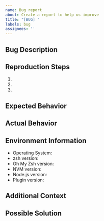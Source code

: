 ```yaml
---
name: Bug report
about: Create a report to help us improve
title: "[BUG] "
labels: bug
assignees: ''
---
```


## Bug Description
<!-- A clear and concise description of what the bug is. -->

## Reproduction Steps
<!-- Steps to reproduce the behavior -->
1. 
2. 
3. 

## Expected Behavior
<!-- A clear and concise description of what you expected to happen. -->

## Actual Behavior
<!-- What actually happened instead. -->

## Environment Information
- Operating System: 
- zsh version: <!-- Output of `zsh --version` -->
- Oh My Zsh version: <!-- Output of `omz version` if applicable -->
- NVM version: <!-- Output of `nvm --version` -->
- Node.js version: <!-- Output of `node --version` -->
- Plugin version: <!-- Latest commit hash or version -->

## Additional Context
<!-- Add any other context about the problem here such as logs, error messages, screenshots, etc. -->

## Possible Solution
<!-- If you have suggestions on how to fix the issue (optional). -->
